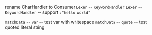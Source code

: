 rename CharHandler to Consumer
`Lexer` -- `KeywordHandler`
`Lexer` -- `KeywordHandler` -- support `:"hello world"`

`matchData` -- `var` -- test var with whitespace
`matchData` -- `quote` -- test quoted literal string
